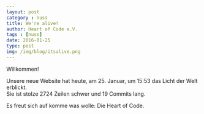 ```yaml
---
layout: post
category : nuss
title: We're alive!
author: Heart of Code e.V.
tags : [nuss]
date: 2016-01-25
type: post
img: /img/blog/itsalive.png
---
```


Willkommen!

Unsere neue Website hat heute, am 25. Januar, um 15:53 das Licht der Welt erblickt.<br> 
Sie ist stolze 2724 Zeilen schwer und 19 Commits lang.

Es freut sich auf komme was wolle: Die Heart of Code. 
